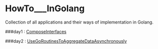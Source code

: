 # HowTo___InGolang
Collection of all applications and their ways of implementation in Golang.

###day1 : [ComposeInterfaces](https://github.com/hellosumitg/HowTo___InGolang/tree/main/ComposeInterfaces)

###day2 : [UseGoRoutinesToAggregateDataAsynchronously](https://github.com/hellosumitg/HowTo___InGolang/tree/main/UseGoRoutinesToAggregateDataAsynchronously)
